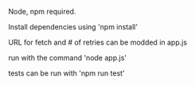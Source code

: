 Node, npm required.

Install dependencies using 'npm install'

URL for fetch and # of retries can be modded in app.js

run with the command 'node app.js'

tests can be run with 'npm run test'
